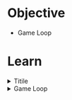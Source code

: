 # Objective
- Game Loop



# Learn

<!--Start Accordion -->
<details>
  <summary>Titile</summary>

# Subtitle

</details>
<!--End Accordion -->

<details>
  <summary>Game Loop</summary>

# What is a game loop
- Game Loop is Infinite Loop (usually target as 60 Frame Per Second)
- - Process Input
- - Update Game
- - Render
- ![Gmae Loop](../images/002_What_is_a_game_loop.jpg)

# Tips
- Game class is respnsible for game loop 
- Use double buffering for rendering process

# Code
- Initialize(){} => Window, Renderer from SDL

# SDL Functions
- SDL_CreateWindow(title, x, y, width, height, flag for some style)
- SDL_CreateRenderer(window, index of monitor, 0) 
- - -1 = default
- - 0 = nothing
- SDL_RenderClear for buffering renderer with front/back buffer


</details>






